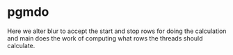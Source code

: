 pgmdo
======
Here we alter blur to accept the start and stop rows for doing the calculation and main does
the work of computing what rows the threads should calculate.
